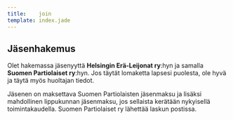 ```yaml
---
title:    join
template: index.jade
---
```


## Jäsenhakemus

Olet hakemassa jäsenyyttä **Helsingin Erä-Leijonat ry**:hyn ja samalla **Suomen Partiolaiset ry**:hyn. Jos täytät lomaketta lapsesi puolesta, ole hyvä ja täytä myös huoltajan tiedot.

Jäsenen on maksettava Suomen Partiolaisten jäsenmaksu ja lisäksi mahdollinen lippukunnan jäsenmaksu, jos sellaista kerätään nykyisellä toimintakaudella. Suomen Partiolaiset ry lähettää laskun postissa.

<!--- Itse lomake on templates-hakemiston tiedostoissa joinform.jade ja joinscript.jade -->